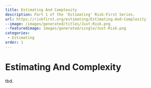 ```yaml
---
title: Estimating And Complexity
description: Part 1 of the 'Estimating' Risk-First Series.
url: https://riskfirst.org/estimating/Estimating-And-Complexity
--image: /images/generated/titles/Just-Risk.png
--featuredimage: images/generated/single/Just-Risk.png
categories:
 - Estimating
order: 1
---
```


# Estimating And Complexity

tbd.